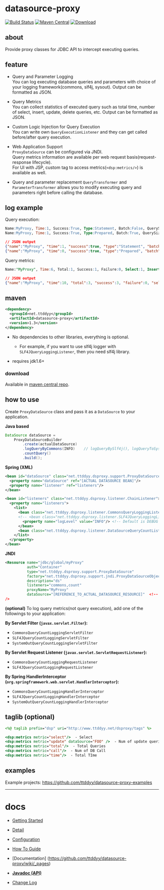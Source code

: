 # datasource-proxy

[![Build Status](https://travis-ci.org/ttddyy/datasource-proxy.svg?branch=master)](https://travis-ci.org/ttddyy/datasource-proxy)
[![Maven Central](https://maven-badges.herokuapp.com/maven-central/net.ttddyy/datasource-proxy/badge.svg)](https://maven-badges.herokuapp.com/maven-central/net.ttddyy/datasource-proxy/)
[![Download](https://api.bintray.com/packages/ttddyy/maven/datasource-proxy/images/download.svg) ](https://bintray.com/ttddyy/maven/datasource-proxy/_latestVersion)


## about

Provide proxy classes for JDBC API to intercept executing queries.

## feature

- Query and Parameter Logging  
  You can log executing database queries and parameters with choice of your logging framework(commons, slf4j, sysout).
  Output can be formatted as JSON.

- Query Metrics  
  You can collect statistics of executed query such as total time, number of select, insert, update, delete queries, etc.
  Output can be formatted as JSON.

- Custom Logic Injection for Query Execution  
  You can write own `QueryExecutionListener` and they can get called before/after query execution. 

- Web Application Support  
  `ProxyDataSource` can be configured via JNDI.   
  Query metrics information are available per web request basis(request-response lifecycle).  
  For UI with JSP, custom tag to access metrics(`<dsp:metrics/>`) is available as well.
   
- Query and parameter replacement
  `QueryTransformer` and `ParameterTransformer` allows you to modify executing query and parameters right before 
  calling the database.


## log example


Query execution:

```sql
Name:MyProxy, Time:1, Success:True, Type:Statement, Batch:False, QuerySize:1, BatchSize:0, Query:["CREATE TABLE users(id INT, name VARCHAR(255))"], Params:[]
Name:MyProxy, Time:1, Success:True, Type:Prepared, Batch:True, QuerySize:1, BatchSize:2, Query:["INSERT INTO users (id, name) VALUES (?, ?)"], Params:[(1=1,2=foo),(1=2,2=bar)]
```

```json
// JSON output
{"name":"MyProxy", "time":1, "success":true, "type":"Statement", "batch":false, "querySize":1, "batchSize":0, "query":["CREATE TABLE users(id INT, name VARCHAR(255))"], "params":[]}
{"name":"MyProxy", "time":0, "success":true, "type":"Prepared", "batch":true, "querySize":1, "batchSize":3, "query":["INSERT INTO users (id, name) VALUES (?, ?)"], "params":[{"1":"1","2":"foo"},{"1":"2","2":"bar"},{"1":"3","2":"baz"}]}
```

Query metrics:

```sql
Name:"MyProxy", Time:6, Total:1, Success:1, Failure:0, Select:1, Insert:0, Update:0, Delete:0, Other:0
```

```json
// JSON output
{"name":"MyProxy", "time":10, "total":3, "success":3, "failure":0, "select":1, "insert":2, "update":0, "delete":0, "other":0}
```


## maven

```xml
<dependency>
  <groupId>net.ttddyy</groupId>
  <artifactId>datasource-proxy</artifactId>
  <version>1.3</version>
</dependency>
```

- No dependencies to other libraries, everything is optional.
    - For example, if you want to use slf4j logger with `SLF4JQueryLoggingListener`, then you need slf4j library.

- requires jdk1.6+


### download

Available in [maven central repo](http://search.maven.org/#search|ga|1|datasource-proxy).


## how to use

Create `ProxyDataSource` class and pass it as a `DataSource` to your application.
 
**Java based**  

```java
DataSource dataSource = 
    ProxyDataSourceBuilder
        .create(actualDataSource)
        .logQueryByCommons(INFO)    // logQueryBySlf4j(), logQueryToSysOut()
        .countQuery()
        .build();
```

**Spring (XML)**  

```xml
<bean id="dataSource" class="net.ttddyy.dsproxy.support.ProxyDataSource">
  <property name="dataSource" ref="[ACTUAL DATASOURCE BEAN]"/>
  <property name="listener" ref="listeners"/>
</bean>

<bean id="listeners" class="net.ttddyy.dsproxy.listener.ChainListener">
  <property name="listeners">
    <list>
      <bean class="net.ttddyy.dsproxy.listener.CommonsQueryLoggingListener">
      <!-- <bean class="net.ttddyy.dsproxy.listener.SLF4JQueryLoggingListener"> -->
        <property name="logLevel" value="INFO"/> <!-- Default is DEBUG -->
      </bean>
      <bean class="net.ttddyy.dsproxy.listener.DataSourceQueryCountListener"/>
    </list>
  </property>
</bean>
```

**JNDI**  

```xml
<Resource name="jdbc/global/myProxy" 
          auth="Container"
          type="net.ttddyy.dsproxy.support.ProxyDataSource"
          factory="net.ttddyy.dsproxy.support.jndi.ProxyDataSourceObjectFactory"
          description="ds"
          listeners="commons,count"
          proxyName="MyProxy"
          dataSource="[REFERENCE_TO_ACTUAL_DATASOURCE_RESOURCE]"  <!-- ex: java:jdbc/global/myDS --> 
/>
```

**(optional)** To log query metrics(not query execution), add one of the followings to your application:

**By Servlet Filter (`javax.servlet.Filter`):**  
- `CommonsQueryCountLoggingServletFilter` 
- `SLF4JQueryCountLoggingServletFilter` 
- `SystemOutQueryCountLoggingServletFilter` 

**By Servlet Request Listener (`javax.servlet.ServletRequestListener`):**
- `CommonsQueryCountLoggingRequestListener`
- `SLF4JQueryCountLoggingRequestListener`
  
**By Spring HandlerInterceptor (`org.springframework.web.servlet.HandlerInterceptor`):**
- `CommonsQueryCountLoggingHandlerInterceptor`
- `SLF4JQueryCountLoggingHandlerInterceptor`
- `SystemOutQueryCountLoggingHandlerInterceptor`




## taglib (optional)

```jsp
<%@ taglib prefix="dsp" uri="http://www.ttddyy.net/dsproxy/tags" %>

<dsp:metrics metric="select"/>  - Select
<dsp:metrics metric="update" dataSource="FOO" />  - Num of update queries for datasource FOO
<dsp:metrics metric="total"/>  - Total Queries
<dsp:metrics metric="call"/>  - Num of DB Call
<dsp:metrics metric="time"/>  - Total TIme
```


## examples

Example projects: https://github.com/ttddyy/datasource-proxy-examples


---

# docs

- [Getting Started](https://github.com/ttddyy/datasource-proxy/wiki/Getting-Started)
- [Detail](https://github.com/ttddyy/datasource-proxy/wiki/Detail)
- [Configuration](https://github.com/ttddyy/datasource-proxy/wiki/Configuration)
- [How To Guide](https://github.com/ttddyy/datasource-proxy/wiki/How-To-Guide)

- [Documentation] (https://github.com/ttddyy/datasource-proxy/wiki/_pages)
- **[Javadoc (API)](https://github.com/ttddyy/datasource-proxy/wiki/Javadoc)**
- [Change Log](./CHANGELOG.md)
